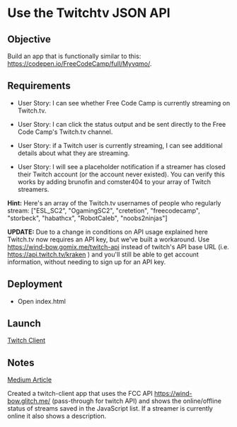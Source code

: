 # Use the Twitchtv JSON API

## Objective

Build an app that is functionally similar to this: https://codepen.io/FreeCodeCamp/full/Myvqmo/.

## Requirements

* User Story: I can see whether Free Code Camp is currently streaming on Twitch.tv.

* User Story: I can click the status output and be sent directly to the Free Code Camp's Twitch.tv channel.

* User Story: if a Twitch user is currently streaming, I can see additional details about what they are streaming.

* User Story: I will see a placeholder notification if a streamer has closed their Twitch account (or the account never existed). You can verify this works by adding brunofin and comster404 to your array of Twitch streamers.

**Hint:** Here's an array of the Twitch.tv usernames of people who regularly stream: ["ESL_SC2", "OgamingSC2", "cretetion", "freecodecamp", "storbeck", "habathcx", "RobotCaleb", "noobs2ninjas"]

**UPDATE:** Due to a change in conditions on API usage explained here Twitch.tv now requires an API key, but we've built a workaround. Use https://wind-bow.gomix.me/twitch-api instead of twitch's API base URL (i.e. https://api.twitch.tv/kraken ) and you'll still be able to get account information, without needing to sign up for an API key.

## Deployment
* Open index.html

## Launch
[Twitch Client](https://ziggysauce.github.io/chingu-fcc-speedrun-challenge/frontend/twitch-client/index.html)

## Notes
[Medium Article]()

Created a twitch-client app that uses the FCC API https://wind-bow.glitch.me/ (pass-through for twitch API) and shows the online/offline status of streams saved in the JavaScript list. If a streamer is currently online it also shows a description.
